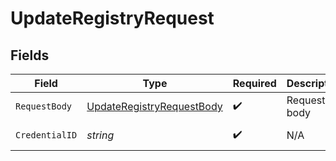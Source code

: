 # UpdateRegistryRequest


## Fields

| Field                                                                             | Type                                                                              | Required                                                                          | Description                                                                       | Example                                                                           |
| --------------------------------------------------------------------------------- | --------------------------------------------------------------------------------- | --------------------------------------------------------------------------------- | --------------------------------------------------------------------------------- | --------------------------------------------------------------------------------- |
| `RequestBody`                                                                     | [UpdateRegistryRequestBody](../../models/operations/updateregistryrequestbody.md) | :heavy_check_mark:                                                                | Request body                                                                      |                                                                                   |
| `CredentialID`                                                                    | *string*                                                                          | :heavy_check_mark:                                                                | N/A                                                                               | example-credentials                                                               |